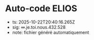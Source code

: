 # Auto-code ELIOS
- ts: 2025-10-22T20:40:16.265Z
- sig: ∞.je.toi.nous.432.528
- note: fichier généré automatiquement
